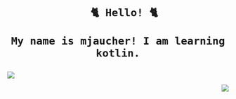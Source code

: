 <div align = "center"> 
  
  <h1>
    
      🐈 Hello! 🐈
    
    My name is mjaucher! I am learning kotlin.
    
  </h1>
  
</div>

<div align = "left"> 
  
  <img 
       src = "https://github-readme-stats.vercel.app/api?username=mjaucher&show_icons=true&locale=en"
  />

</div>

<div align = "right"> 
  
  <img 
       src = "https://github-readme-stats.vercel.app/api/top-langs?username=mjaucher&show_icons=true&locale=en&layout=compact"
  />

</div>
